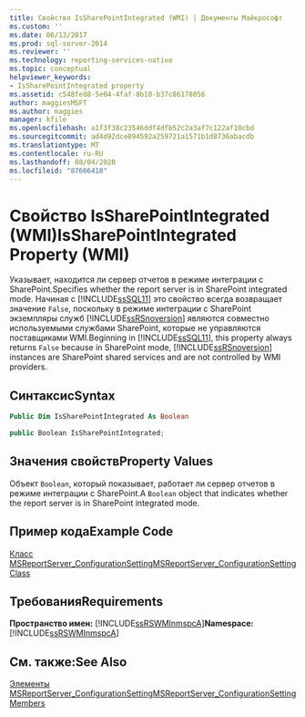 ```yaml
---
title: Свойство IsSharePointIntegrated (WMI) | Документы Майкрософт
ms.custom: ''
ms.date: 06/13/2017
ms.prod: sql-server-2014
ms.reviewer: ''
ms.technology: reporting-services-native
ms.topic: conceptual
helpviewer_keywords:
- IsSharePointIntegrated property
ms.assetid: c548fed8-5e04-4faf-8b10-b37c86178056
author: maggiesMSFT
ms.author: maggies
manager: kfile
ms.openlocfilehash: a1f3f38c23546ddf4dfb52c2a3af7c122af10cbd
ms.sourcegitcommit: ad4d92dce894592a259721a1571b1d8736abacdb
ms.translationtype: MT
ms.contentlocale: ru-RU
ms.lasthandoff: 08/04/2020
ms.locfileid: "87666418"
---
```

# <a name="issharepointintegrated-property-wmi"></a><span data-ttu-id="21c14-102">Свойство IsSharePointIntegrated (WMI)</span><span class="sxs-lookup"><span data-stu-id="21c14-102">IsSharePointIntegrated Property (WMI)</span></span>
  <span data-ttu-id="21c14-103">Указывает, находится ли сервер отчетов в режиме интеграции с SharePoint.</span><span class="sxs-lookup"><span data-stu-id="21c14-103">Specifies whether the report server is in SharePoint integrated mode.</span></span> <span data-ttu-id="21c14-104">Начиная с [!INCLUDE[ssSQL11](../../includes/sssql11-md.md)] это свойство всегда возвращает значение `False`, поскольку в режиме интеграции с SharePoint экземпляры служб [!INCLUDE[ssRSnoversion](../../includes/ssrsnoversion-md.md)] являются совместно используемыми службами SharePoint, которые не управляются поставщиками WMI.</span><span class="sxs-lookup"><span data-stu-id="21c14-104">Beginning in [!INCLUDE[ssSQL11](../../includes/sssql11-md.md)], this property always returns `False` because in SharePoint mode, [!INCLUDE[ssRSnoversion](../../includes/ssrsnoversion-md.md)] instances are SharePoint shared services and are not controlled by WMI providers.</span></span>  
  
## <a name="syntax"></a><span data-ttu-id="21c14-105">Синтаксис</span><span class="sxs-lookup"><span data-stu-id="21c14-105">Syntax</span></span>  
  
```vb  
Public Dim IsSharePointIntegrated As Boolean  
```  
  
```csharp  
public Boolean IsSharePointIntegrated;  
```  
  
## <a name="property-values"></a><span data-ttu-id="21c14-106">Значения свойств</span><span class="sxs-lookup"><span data-stu-id="21c14-106">Property Values</span></span>  
 <span data-ttu-id="21c14-107">Объект `Boolean`, который показывает, работает ли сервер отчетов в режиме интеграции с SharePoint.</span><span class="sxs-lookup"><span data-stu-id="21c14-107">A `Boolean` object that indicates whether the report server is in SharePoint integrated mode.</span></span>  
  
## <a name="example-code"></a><span data-ttu-id="21c14-108">Пример кода</span><span class="sxs-lookup"><span data-stu-id="21c14-108">Example Code</span></span>  
 [<span data-ttu-id="21c14-109">Класс MSReportServer_ConfigurationSetting</span><span class="sxs-lookup"><span data-stu-id="21c14-109">MSReportServer_ConfigurationSetting Class</span></span>](msreportserver-configurationsetting-class.md)  
  
## <a name="requirements"></a><span data-ttu-id="21c14-110">Требования</span><span class="sxs-lookup"><span data-stu-id="21c14-110">Requirements</span></span>  
 <span data-ttu-id="21c14-111">**Пространство имен:** [!INCLUDE[ssRSWMInmspcA](../../includes/ssrswminmspca-md.md)]</span><span class="sxs-lookup"><span data-stu-id="21c14-111">**Namespace:** [!INCLUDE[ssRSWMInmspcA](../../includes/ssrswminmspca-md.md)]</span></span>  
  
## <a name="see-also"></a><span data-ttu-id="21c14-112">См. также:</span><span class="sxs-lookup"><span data-stu-id="21c14-112">See Also</span></span>  
 [<span data-ttu-id="21c14-113">Элементы MSReportServer_ConfigurationSetting</span><span class="sxs-lookup"><span data-stu-id="21c14-113">MSReportServer_ConfigurationSetting Members</span></span>](msreportserver-configurationsetting-members.md)  
  
  
